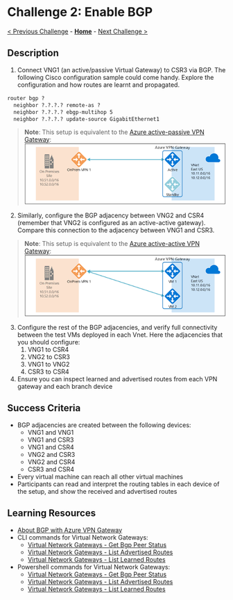 # Challenge 2: Enable BGP

[< Previous Challenge](./01-lab_exploration.md) - **[Home](../README.md)** - [Next Challenge >](./03-aspath_prepending.md)

## Description

1. Connect VNG1 (an active/passive Virtual Gateway) to CSR3 via BGP. The following Cisco configuration sample could come handy. Explore the configuration and how routes are learnt and propagated.

```
router bgp ?
  neighbor ?.?.?.? remote-as ?
  neighbor ?.?.?.? ebgp-multihop 5
  neighbor ?.?.?.? update-source GigabitEthernet1
```

> **Note**: This setup is equivalent to the [Azure active-passive VPN Gateway](https://docs.microsoft.com/azure/vpn-gateway/vpn-gateway-highlyavailable#about-azure-vpn-gateway-redundancy):
> ![](Images/active-standby.png)

2. Similarly, configure the BGP adjacency between VNG2 and CSR4 (remember that VNG2 is configured as an active-active gateway). Compare this connection  to the adjacency between VNG1 and CSR3.

> **Note**: This setup is equivalent to the [Azure active-active VPN Gateway](https://docs.microsoft.com/azure/vpn-gateway/vpn-gateway-highlyavailable#active-active-azure-vpn-gateway):
> ![](Images/active-active.png)

3. Configure the rest of the BGP adjacencies, and verify full connectivity between the test VMs deployed in each Vnet. Here the adjacencies that you should configure:
    1. VNG1 to CSR4
    1. VNG2 to CSR3
    1. VNG1 to VNG2
    1. CSR3 to CSR4
1. Ensure you can inspect learned and advertised routes from each VPN gateway and each branch device

## Success Criteria

- BGP adjacencies are created between the following devices:
    - VNG1 and VNG1
    - VNG1 and CSR3
    - VNG1 and CSR4
    - VNG2 and CSR3
    - VNG2 and CSR4
    - CSR3 and CSR4
- Every virtual machine can reach all other virtual machines
- Participants can read and interpret the routing tables in each device of the setup, and show the received and advertised routes

## Learning Resources

- [About BGP with Azure VPN Gateway](https://docs.microsoft.com/en-us/azure/vpn-gateway/vpn-gateway-bgp-overview)
- CLI commands for Virtual Network Gateways:
    - [Virtual Network Gateways - Get Bgp Peer Status](https://docs.microsoft.com/cli/azure/network/vnet-gateway?view=azure-cli-latest#az_network_vnet_gateway_list_bgp_peer_status)
    - [Virtual Network Gateways - List Advertised Routes](https://docs.microsoft.com/cli/azure/network/vnet-gateway?view=azure-cli-latest#az_network_vnet_gateway_list_advertised_routes)
    - [Virtual Network Gateways - List Learned Routes](https://docs.microsoft.com/cli/azure/network/vnet-gateway?view=azure-cli-latest#az_network_vnet_gateway_list_learned_routes)
- Powershell commands for Virtual Network Gateways:
    - [Virtual Network Gateways - Get Bgp Peer Status](https://docs.microsoft.com/powershell/module/az.network/get-azvirtualnetworkgatewaybgppeerstatus?view=azps-5.1.0)
    - [Virtual Network Gateways - List Advertised Routes](https://docs.microsoft.com/powershell/module/az.network/get-azvirtualnetworkgatewayadvertisedroute?view=azps-5.1.0)
    - [Virtual Network Gateways - List Learned Routes](https://docs.microsoft.com/powershell/module/az.network/get-azvirtualnetworkgatewaylearnedroute?view=azps-5.1.0)

